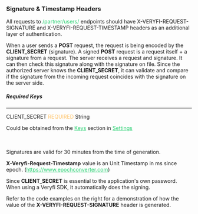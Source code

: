 <h3 className="h3-title">Signature & Timestamp Headers</h3>

<p className="p-text">All requests to <span style="color: #22CF6D;">/partner/users/</span> endpoints should have 
X-VERYFI-REQUEST-SIGNATURE and X-VERYFI-REQUEST-TIMESTAMP headers as an additional layer of authentication.</p>

<p className="p-text">When a user sends a <span style="font-weight: 700">POST</span> request, 
the request is being encoded by the <span style="font-weight: 700">CLIENT_SECRET</span> (signature). A signed 
<span style="font-weight: 700">POST</span> request is a request 
itself + a signature from a request. The server receives a request and signature. It can then check 
this signature along with the signature on file. Since the authorized server knows the 
<span style="font-weight: 700">CLIENT_SECRET</span>, it 
can validate and compare if the signature from the incoming request coincides with the signature on the 
server side.</p>

<h5 className="h5-title">Required Keys</h5>

---
<span className="parameter-text">CLIENT_SECRET</span> <span style="color: #FFC56D;font-size: 14px" className="parameter-info">REQUIRED</span> <span className="parameter-info">String</span>

<p className="p-text">Could be obtained from the <a href='/api/settings/keys/' style="color: #22CF6D;">Keys</a> 
section in <a href='/api/settings/keys/' style="color: #22CF6D;">Settings</a>
</p>


<p className="p-text" style="margin-top: 48px;">Signatures are valid for 30 minutes from the time of generation.</p>

<p className="p-text"><span style="font-weight: 700">X-Veryfi-Request-Timestamp</span> value is 
an Unit Timestamp in ms since epoch. 
(<a href="https://www.epochconverter.com" style="color: #22CF6D;">https://www.epochconverter.com</a>)</p>

<p className="p-text">Since <span style="font-weight: 700">CLIENT_SECRET</span> is essential to the application's own 
password. When using a Veryfi SDK, it automatically does the signing.</p>

<p className="p-text">Refer to the code examples on the right for a demonstration of how the value of the 
<span style="font-weight: 700">X-VERYFI-REQUEST-SIGNATURE</span> header is generated.</p>
